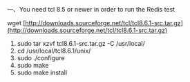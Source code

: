 一、You need tcl 8.5 or newer in order to run the Redis test    

wget [http://downloads.sourceforge.net/tcl/tcl8.6.1-src.tar.gz](http://downloads.sourceforge.net/tcl/tcl8.6.1-src.tar.gz)

1. sudo tar xzvf tcl8.6.1-src.tar.gz  -C /usr/local/  
2. cd  /usr/local/tcl8.6.1/unix/  
3. sudo ./configure  
4. sudo make  
5. sudo make install  



